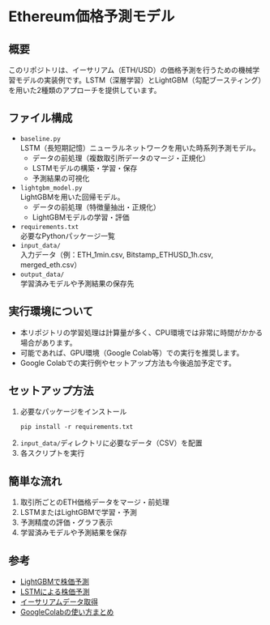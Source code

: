 # Ethereum価格予測モデル

## 概要
このリポジトリは、イーサリアム（ETH/USD）の価格予測を行うための機械学習モデルの実装例です。LSTM（深層学習）とLightGBM（勾配ブースティング）を用いた2種類のアプローチを提供しています。

## ファイル構成
- `baseline.py`  
  LSTM（長短期記憶）ニューラルネットワークを用いた時系列予測モデル。
  - データの前処理（複数取引所データのマージ・正規化）
  - LSTMモデルの構築・学習・保存
  - 予測結果の可視化
- `lightgbm_model.py`  
  LightGBMを用いた回帰モデル。
  - データの前処理（特徴量抽出・正規化）
  - LightGBMモデルの学習・評価
- `requirements.txt`  
  必要なPythonパッケージ一覧
- `input_data/`  
  入力データ（例：ETH_1min.csv, Bitstamp_ETHUSD_1h.csv, merged_eth.csv）
- `output_data/`  
  学習済みモデルや予測結果の保存先

## 実行環境について
- 本リポジトリの学習処理は計算量が多く、CPU環境では非常に時間がかかる場合があります。
- 可能であれば、GPU環境（Google Colab等）での実行を推奨します。
- Google Colabでの実行例やセットアップ方法も今後追加予定です。

## セットアップ方法
1. 必要なパッケージをインストール
   ```
   pip install -r requirements.txt
   ```
2. `input_data/`ディレクトリに必要なデータ（CSV）を配置
3. 各スクリプトを実行

## 簡単な流れ
1. 取引所ごとのETH価格データをマージ・前処理
2. LSTMまたはLightGBMで学習・予測
3. 予測精度の評価・グラフ表示
4. 学習済みモデルや予測結果を保存 

## 参考
- [LightGBMで株価予測](https://qiita.com/MuAuan/items/3e876ac94b5600448912)
- [LSTMによる株価予測](https://qiita.com/pyman123/items/70406028c7607102ad83)
- [イーサリアムデータ取得](https://aifx.tech/ethereum%E3%81%AE%E9%81%8E%E5%8E%BB%E3%83%87%E3%83%BC%E3%82%BF%E3%82%92%E3%83%80%E3%82%A6%E3%83%B3%E3%83%AD%E3%83%BC%E3%83%89%E3%81%99%E3%82%8B/)
- [GoogleColabの使い方まとめ](https://qiita.com/shoji9x9/items/0ff0f6f603df18d631ab)
